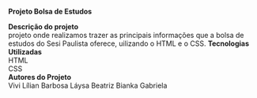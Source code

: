 **Projeto Bolsa de Estudos** <br/>

**Descrição do projeto** <br/>
projeto onde realizamos trazer as principais informações que a bolsa de estudos do Sesi Paulista oferece, uilizando o HTML e o CSS.
**Tecnologias Utilizadas** <br/>
HTML <br/>
CSS <br/>
**Autores do Projeto** <br/>
Vivi
Lílian Barbosa
Láysa Beatriz
Bianka Gabriela 
